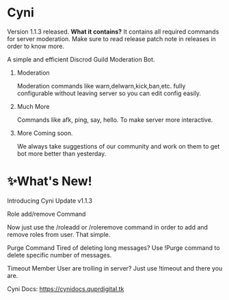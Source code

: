 # Cyni
Version 1.1.3 released.
**What it contains?**
It contains all required commands for server moderation. Make sure to read release patch note in releases in order to know more.

A simple and efficient Discrod Guild Moderation Bot.

1) Moderation

   Moderation commands like warn,delwarn,kick,ban,etc. fully configurable without leaving server so you can edit config easily.

2) Much More

   Commands like afk, ping, say, hello. To make server more interactive.

3) More Coming soon.

   We always take suggestions of our community and work on them to get bot more better than yesterday.

# ✨What's New!

Introducing Cyni Update v1.1.3

Role add/remove Command

Now just use the /roleadd or /roleremove command in order to add and remove roles from user. That simple.

Purge Command
Tired of deleting long messages? Use !Purge command to delete specific number of messages.

Timeout Member
User are trolling in server? Just use !timeout and there you are.

Cyni Docs: https://cynidocs.quprdigital.tk
